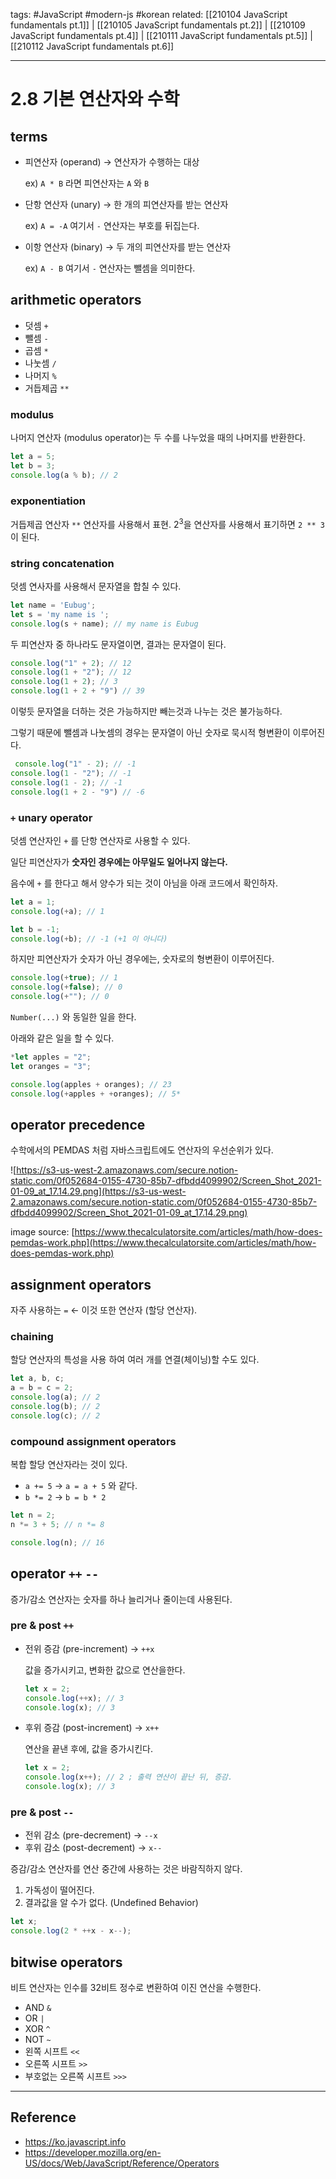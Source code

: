tags: #JavaScript #modern-js #korean
related: [[210104 JavaScript fundamentals pt.1]] | [[210105 JavaScript fundamentals pt.2]] | [[210109 JavaScript fundamentals pt.4]] | [[210111 JavaScript fundamentals pt.5]] | [[210112 JavaScript fundamentals pt.6]]

<hr />

# 2.8 기본 연산자와 수학

## terms

-   피연산자 (operand) → 연산자가 수행하는 대상
    
    ex) `A * B` 라면 피연산자는 `A` 와 `B`
    
-   단항 연산자 (unary) → 한 개의 피연산자를 받는 연산자
    
    ex) `A = -A` 여기서 `-` 연산자는 부호를 뒤집는다.
    
-   이항 연산자 (binary) → 두 개의 피연산자를 받는 연산자
    
    ex) `A - B` 여기서 `-` 연산자는 뺄셈을 의미한다.
    

## arithmetic operators

-   덧셈 `+`
-   뺄셈 `-`
-   곱셈 `*`
-   나눗셈 `/`
-   나머지 `%`
-   거듭제곱 `**`

### modulus

나머지 연산자 (modulus operator)는 두 수를 나누었을 때의 나머지를 반환한다.

```jsx
let a = 5;
let b = 3;
console.log(a % b); // 2
```

### exponentiation

거듭제곱 연산자 `**` 연산자를 사용해서 표현. $2^3$을 연산자를 사용해서 표기하면 `2 ** 3` 이 된다.

### string concatenation

덧셈 연사자를 사용해서 문자열을 합칠 수 있다.

```jsx
let name = 'Eubug';
let s = 'my name is ';
console.log(s + name); // my name is Eubug
```

두 피연산자 중 하나라도 문자열이면, 결과는 문자열이 된다.

```jsx
console.log("1" + 2); // 12
console.log(1 + "2"); // 12
console.log(1 + 2); // 3
console.log(1 + 2 + "9") // 39
```

이렇듯 문자열을 더하는 것은 가능하지만 빼는것과 나누는 것은 불가능하다.

그렇기 때문에 뺄셈과 나눗셈의 경우는 문자열이 아닌 숫자로 묵시적 형변환이 이루어진다.

```jsx
 console.log("1" - 2); // -1
console.log(1 - "2"); // -1
console.log(1 - 2); // -1
console.log(1 + 2 - "9") // -6 
```

### `+` unary operator

덧셈 연산자인 `+` 를 단항 연산자로 사용할 수 있다.

일단 피연산자가 **숫자인 경우에는 아무일도 일어나지 않는다.**

음수에 `+` 를 한다고 해서 양수가 되는 것이 아님을 아래 코드에서 확인하자.

```jsx
let a = 1;
console.log(+a); // 1

let b = -1;
console.log(+b); // -1 (+1 이 아니다)
```

하지만 피연산자가 숫자가 아닌 경우에는, 숫자로의 형변환이 이루어진다.

```jsx
console.log(+true); // 1
console.log(+false); // 0
console.log(+""); // 0
```

`Number(...)` 와 동일한 일을 한다.

아래와 같은 일을 할 수 있다.

```jsx
*let apples = "2";
let oranges = "3";

console.log(apples + oranges); // 23 
console.log(+apples + +oranges); // 5*
```

## operator precedence

수학에서의 PEMDAS 처럼 자바스크립트에도 연산자의 우선순위가 있다.

![https://s3-us-west-2.amazonaws.com/secure.notion-static.com/0f052684-0155-4730-85b7-dfbdd4099902/Screen_Shot_2021-01-09_at_17.14.29.png](https://s3-us-west-2.amazonaws.com/secure.notion-static.com/0f052684-0155-4730-85b7-dfbdd4099902/Screen_Shot_2021-01-09_at_17.14.29.png)

image source: [](https://www.thecalculatorsite.com/articles/math/how-does-pemdas-work.php)[https://www.thecalculatorsite.com/articles/math/how-does-pemdas-work.php](https://www.thecalculatorsite.com/articles/math/how-does-pemdas-work.php)

## assignment operators

자주 사용하는 `=` ← 이것 또한 연산자 (할당 연산자).

### chaining

할당 연산자의 특성을 사용 하여 여러 개를 연결(체이닝)할 수도 있다.

```jsx
let a, b, c;
a = b = c = 2;
console.log(a); // 2
console.log(b); // 2
console.log(c); // 2
```

### compound assignment operators

복합 할당 연산자라는 것이 있다.

-   `a += 5` → `a = a + 5` 와 같다.
-   `b *= 2` → `b = b * 2`

```jsx
let n = 2;
n *= 3 + 5; // n *= 8

console.log(n); // 16
```

## operator `++` `--`

증가/감소 연산자는 숫자를 하나 늘리거나 줄이는데 사용된다.

### pre & post `++`

-   전위 증감 (pre-increment) → `++x`
    
    값을 증가시키고, 변화한 값으로 연산을한다.
    
    ```jsx
    let x = 2;
    console.log(++x); // 3
    console.log(x); // 3
    ```
    
-   후위 증감 (post-increment) → `x++`
    
    연산을 끝낸 후에, 값을 증가시킨다.
    
    ```jsx
    let x = 2;
    console.log(x++); // 2 ; 출력 연산이 끝난 뒤, 증감.
    console.log(x); // 3
    ```
    

### pre & post `--`

-   전위 감소 (pre-decrement) → `--x`
-   후위 감소 (post-decrement) → `x--`

증감/감소 연산자를 연산 중간에 사용하는 것은 바람직하지 않다.

1.  가독성이 떨어진다.
2.  결과값을 알 수가 없다. (Undefined Behavior)

```jsx
let x;
console.log(2 * ++x - x--);
```

## bitwise operators

비트 연산자는 인수를 32비트 정수로 변환하여 이진 연산을 수행한다.

-   AND `&`
-   OR `|`
-   XOR `^`
-   NOT `~`
-   왼쪽 시프트 `<<`
-   오른쪽 시프트 `>>`
-   부호없는 오른쪽 시프트 `>>>`

---

## Reference
- https://ko.javascript.info
-  https://developer.mozilla.org/en-US/docs/Web/JavaScript/Reference/Operators